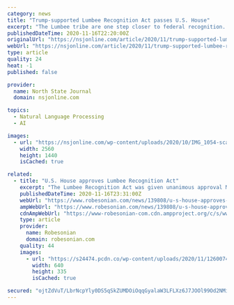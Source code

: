 ```yaml
---
category: news
title: "Trump-supported Lumbee Recognition Act passes U.S. House"
excerpt: "The Lumbee tribe are one step closer to federal recognition. The U.S. House of Representatives passed the bill on Monday, Nov. 16 by voice vote. It now awaits action in the U.S. Senate. President Dona"
publishedDateTime: 2020-11-16T22:20:00Z
originalUrl: "https://nsjonline.com/article/2020/11/trump-supported-lumbee-recognition-act-passes-u-s-house/"
webUrl: "https://nsjonline.com/article/2020/11/trump-supported-lumbee-recognition-act-passes-u-s-house/"
type: article
quality: 24
heat: -1
published: false

provider:
  name: North State Journal
  domain: nsjonline.com

topics:
  - Natural Language Processing
  - AI

images:
  - url: "https://nsjonline.com/wp-content/uploads/2020/10/IMG_1054-scaled.jpg"
    width: 2560
    height: 1440
    isCached: true

related:
  - title: "U.S. House approves Lumbee Recognition Act"
    excerpt: "The Lumbee Recognition Act was given unanimous approval Monday by the U.S. House of Representatives. The approval paves the way for full federal recognition of the Lumbee Tribe of North Carolina and its more than 60,"
    publishedDateTime: 2020-11-16T23:31:00Z
    webUrl: "https://www.robesonian.com/news/139808/u-s-house-approves-lumbee-recognition-act"
    ampWebUrl: "https://www.robesonian.com/news/139808/u-s-house-approves-lumbee-recognition-act/amp"
    cdnAmpWebUrl: "https://www-robesonian-com.cdn.ampproject.org/c/s/www.robesonian.com/news/139808/u-s-house-approves-lumbee-recognition-act/amp"
    type: article
    provider:
      name: Robesonian
      domain: robesonian.com
    quality: 44
    images:
      - url: "https://s24474.pcdn.co/wp-content/uploads/2020/11/126007466_web1_LumbeeTribe.jpg"
        width: 640
        height: 335
        isCached: true

secured: "ojtZdVuT/LbrNcpYly0DS5qSkZUMDOiOqqGyalaW3LFLXz6J7JOOl99Od2NMiuxWQ4vcOtVv3Vsk5TJ4HSadjnGjh/qUq9kMrMKZnhASri1CqS3QnNc0IsyDMiB0kQJLxM36k4h0aat1R27v89j1bcqAmnyqb/dFTiF1aaIXdB5hn6ch3J8R2ansWM8LNP//4oHVaP5Gq7KsHMP5wrvEGfdlpkJY9Jt1f/3ZkytZZAU1ROicAp7tNdBfCsGtLuvMjU6CfJ5+yFo49qDNmpwLZI/QMLHfie/T5VwQf9w08vOULq4k3cAnjo7LJ5k9ZL8mSwoNkT6qDOYaSIIQejJApOSjjMRvRyhm51tL0kRIDZs=;1jbmtIv1Rau4p8UH1UgT3w=="
---
```


